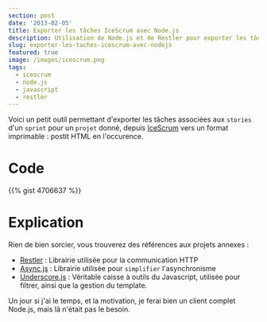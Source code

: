 ```yaml
---
section: post
date: '2013-02-05'
title: Exporter les tâches IceScrum avec Node.js
description: Utilisation de Node.js et de Restler pour exporter les tâches IceScrum au format PostIt.
slug: exporter-les-taches-icescrum-avec-nodejs
featured: true
image: /images/icescrum.png
tags:
  - icescrum
  - node.js
  - javascript
  - restler
---
```


Voici un petit outil permettant d'exporter les tâches associées aux `stories` d'un `sprint` pour un `projet` donné, depuis [IceScrum](http://www.icescrum.org/) vers un format imprimable : postit HTML en l'occurence.

# Code
{{% gist 4706637 %}}

# Explication
Rien de bien sorcier, vous trouverez des références aux projets annexes :
- [Restler](https://github.com/danwrong/restler) : Librairie utilisée pour la communication HTTP
- [Async.js](https://github.com/caolan/async) : Librairie utilisée pour `simplifier` l'asynchronisme
- [Underscore.js](http://underscorejs.org/) : Véritable caisse à outils du Javascript, utilisée pour filtrer, ainsi que la gestion du template.

Un jour si j'ai le temps, et la motivation, je ferai bien un client complet Node.js, mais là n'était pas le besoin.
